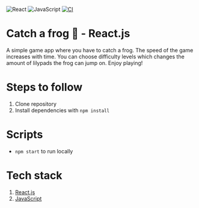 ![React](https://img.shields.io/badge/react-%2320232a.svg?style=for-the-badge&logo=react&logoColor=%2361DAFB)
![JavaScript](https://img.shields.io/badge/javascript-%23323330.svg?style=for-the-badge&logo=javascript&logoColor=%23F7DF1E)
[![CI](https://github.com/silmu/react-speedgame/actions/workflows/main.yml/badge.svg?branch=master)](https://github.com/silmu/react-speedgame/actions/workflows/main.yml)

# Catch a frog 🐸 - React.js

A simple game app where you have to catch a frog. The speed of the game increases with time.
You can choose difficulty levels which changes the amount of lilypads the frog can jump on.
Enjoy playing!

# Steps to follow

1. Clone repository
2. Install dependencies with `npm install`

# Scripts

- `npm start` to run locally

# Tech stack

1. [React.js](https://reactjs.org/)
2. [JavaScript](https://www.javascript.com/)
